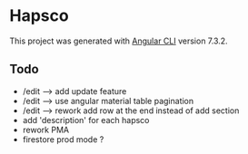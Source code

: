 # Hapsco

This project was generated with [Angular CLI](https://github.com/angular/angular-cli) version 7.3.2.

## Todo

- /edit --> add update feature
- /edit --> use angular material table pagination
- /edit --> rework add row at the end instead of add section
- add 'description' for each hapsco
- rework PMA
- firestore prod mode ?
